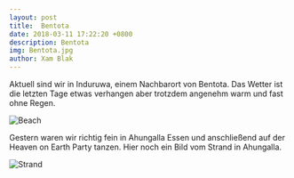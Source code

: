 ```yaml
---
layout: post
title:  Bentota
date: 2018-03-11 17:22:20 +0800
description: Bentota
img: Bentota.jpg
author: Xam Blak
---
```

Aktuell sind wir in Induruwa, einem Nachbarort von Bentota. Das Wetter ist die letzten Tage etwas verhangen aber trotzdem angenehm warm und fast ohne Regen. 

![Beach]({{site.baseurl}}/assets/img/Bentota-beach.jpg)

Gestern waren wir richtig fein in Ahungalla Essen und anschließend auf der Heaven on Earth Party tanzen. Hier noch ein Bild vom Strand in Ahungalla.

![Strand]({{site.baseurl}}/assets/img/Bentota-ahungalla.jpg)

